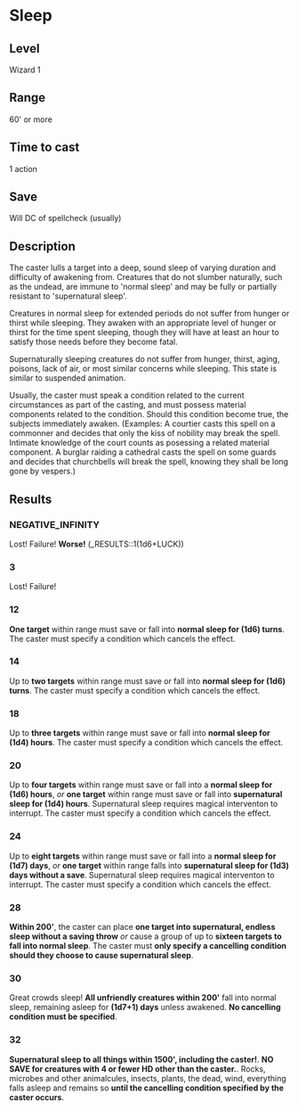 # Sleep

## Level

Wizard 1

## Range

60' or more

## Time to cast

1 action

## Save

Will DC of spellcheck (usually)

## Description

The caster lulls a target into a deep, sound sleep of varying duration and difficulty of awakening from. Creatures that do not slumber naturally, such as the undead, are immune to 'normal sleep' and may be fully or partially resistant to 'supernatural sleep'.

Creatures in normal sleep for extended periods do not suffer from hunger or thirst while sleeping. They awaken with an appropriate level of hunger or thirst for the time spent sleeping, though they will have at least an hour to satisfy those needs before they become fatal.

Supernaturally sleeping creatures do not suffer from hunger, thirst, aging, poisons, lack of air, or most similar concerns while sleeping. This state is similar to suspended animation.

Usually, the caster must speak a condition related to the current circumstances as part of the casting, and must possess material components related to the condition. Should this condition become true, the subjects immediately awaken. (Examples: A courtier casts this spell on a commonner and decides that only the kiss of nobility may break the spell. Intimate knowledge of the court counts as posessing a related material component. A burglar raiding a cathedral casts the spell on some guards and decides that churchbells will break the spell, knowing they shall be long gone by vespers.)

## Results

### NEGATIVE_INFINITY

Lost! Failure! **Worse!** (\_RESULTS::1(1d6+LUCK))

### 3

Lost! Failure!

### 12

**One target** within range must save or fall into **normal sleep for (1d6) turns**. The caster must specify a condition which cancels the effect.

### 14

Up to **two targets** within range must save or fall into **normal sleep for (1d6) turns**. The caster must specify a condition which cancels the effect.

### 18

Up to **three targets** within range must save or fall into **normal sleep for (1d4) hours**. The caster must specify a condition which cancels the effect.

### 20

Up to **four targets** within range must save or fall into a **normal sleep for (1d6) hours**, _or_ **one target** within range must save or fall into **supernatural sleep for (1d4) hours**. Supernatural sleep requires magical interventon to interrupt. The caster must specify a condition which cancels the effect.

### 24

Up to **eight targets** within range must save or fall into a **normal sleep for (1d7) days**, _or_ **one target** within range falls into **supernatural sleep for (1d3) days without a save**. Supernatural sleep requires magical interventon to interrupt. The caster must specify a condition which cancels the effect.

### 28

**Within 200'**, the caster can place **one target into supernatural, endless sleep without a saving throw** _or_ cause a group of up to **sixteen targets to fall into normal sleep**. The caster must **only specify a cancelling condition should they choose to cause supernatural sleep**.

### 30

Great crowds sleep! **All unfriendly creatures within 200'** fall into normal sleep, remaining asleep for **(1d7+1) days** unless awakened. **No cancelling condition must be specified**.

### 32

**Supernatural sleep to all things within 1500', including the caster!**. **NO SAVE for creatures with 4 or fewer HD other than the caster.**. Rocks, microbes and other animalcules, insects, plants, the dead, wind, everything falls asleep and remains so **until the cancelling condition specified by the caster occurs**.
